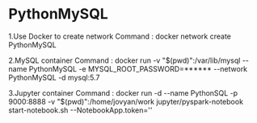 # PythonMySQL

1.Use Docker to create network
Command : docker network create PythonMySQL

2.MySQL container
Command : docker run -v "$(pwd)":/var/lib/mysql --name PythonMySQL -e MYSQL_ROOT_PASSWORD=****** --network PythonMySQL -d mysql:5.7

3.Jupyter container 
Command : docker run -d --name PythonSQL -p 9000:8888 -v "$(pwd)":/home/jovyan/work jupyter/pyspark-notebook start-notebook.sh --NotebookApp.token=''
